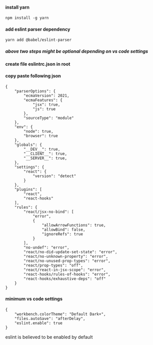 ####  install yarn
```
npm install -g yarn
```

#### add eslint parser dependency 
```
yarn add @babel/eslint-parser
```

##### above two steps might be optional depending on vs code settings


####  create file eslintrc.json in root
####  copy paste following json

```
{
    "parserOptions": {
        "ecmaVersion": 2021,
        "ecmaFeatures": {
            "jsx": true,
            "js": true
        },
        "sourceType": "module"
    },
    "env": {
        "node": true,
        "browser": true
    },
    "globals": {
        "__DEV__": true,
        "__CLIENT__": true,
        "__SERVER__": true,
    },
    "settings": {
        "react": {
            "version": "detect"
        }
    },
    "plugins": [
        "react",
        "react-hooks"
    ],
    "rules": {
        "react/jsx-no-bind": [
            "error",
            {
                "allowArrowFunctions": true,
                "allowBind": false,
                "ignoreRefs": true
            }
        ],
        "no-undef": "error",
        "react/no-did-update-set-state": "error",
        "react/no-unknown-property": "error",
        "react/no-unused-prop-types": "error",
        "react/prop-types": "off",
        "react/react-in-jsx-scope": "error",
        "react-hooks/rules-of-hooks": "error",
        "react-hooks/exhaustive-deps": "off"
    }
}
```



#### minimum vs code settings 
```
{
    "workbench.colorTheme": "Default Dark+",
    "files.autoSave": "afterDelay",
    "eslint.enable": true
}
```
eslint is believed to be enabled by default
